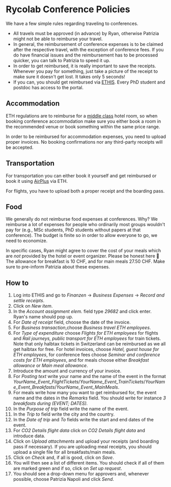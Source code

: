 # Rycolab Conference Policies

We have a few simple rules regarding traveling to conferences.
* All travels must be approved (in advance) by Ryan, otherwise Patrizia might not be able to reimburse your travel.
* In general, the reimbursement of conference expenses is to be claimed after the respective travel, with the exception of conference fees.
If you do have financial issues and the reimbursement has to be processed quicker, you can talk to Patrizia to speed it up.
* In order to get reimbursed, it is really important to save the receipts. Whenever you pay for something, just take a picture of the receipt to make sure it doesn't get lost. It takes only 5 seconds!
* If you can, you should get reimbursed via [ETHIS](https://ethz.ch/staffnet/en/finance-and-controlling/ethis.html).
Every PhD student and postdoc has access to the portal.

## Accommodation

ETH regulations are to reimburse for a [middle class](https://ethz.ch/content/dam/ethz/associates/services/finance-and-controlling/closed/Reisen/Hotelliste.pdf) hotel room, so when booking conference accommodation make sure you either book a room in the recommended venue or book something within the same price range.

In order to be reimbursed for accommodation expenses, you need to upload proper invoices. No booking confirmations nor any third-party receipts will be accepted.

## Transportation

For transportation you can either book it yourself and get reimbursed or book it using [AirPlus](https://ethz.ch/staffnet/en/finanzen-und-controlling/reisen/airplus/airplus.html) via ETH.

For flights, you have to upload both a proper receipt and the boarding pass.

## Food

We generally do not reimburse food expenses at conferences. Why? We reimburse a lot of expenses for people who ordinarily most groups wouldn't pay for (e.g., MSc students, PhD students without papers at that conference).
The budget is finite so in order to allow everyone to go, we need to economize. 

In specific cases, Ryan might agree to cover the cost of your meals which are *not* provided by the hotel or event organizer. 
Please be honest here 🙂 
The allowance for breakfast is 10 CHF, and for main meals 27.50 CHF. 
Make sure to pre-inform Patrizia about these expenses.

## How to

1. Log into ETHIS and go to *Finanzen* → *Business Expenses* → *Record and settle receipts*.
2. Click on *New item*.
3. In the *Account assignment elem.* field type *29682* and click enter. Ryan's name should pop up.
4. For *Date of receipt* field, choose the date of the invoice.
5. For *Business transaction*,choose *Business travel ETH employees*.
6. For *Type of expenditure* choose *Flights for ETH employees* for flights and *Rail journeys, public transport for ETH employees* for train tickets. Note that only halbtax tickets in Switzerland can be reimbursed as we all get halbtax for free. For hotel invoices, choose *Hotel, guest house for ETH employees*, for conference fees choose *Seminar and conference costs for ETH employees*, and for meals choose either *Breakfast allowance* or *Main meal allowance*.
7. Introduce the amount and currency of your invoice.
8. For *Posting text* write your name and the name of the event in the format *YourName_Event_FlightTickets*/*YourName_Event_TrainTickets*/*YourName_Event_Breakfasts*/*YourName_Event_MainMeals*.
9. For meals write how many you want to get reimbursed for, the event name and the dates in the *Remarks* field. You should write for instance *3 breakfasts during (EVENT; DATES).*
10. In the *Purpose of trip* field write the name of the event.
11. In the *Trip to* field write the city and the country.
12. In the *Date of trip* and *To* fields write the start and end dates of the event.
13. For *CO2 Details flight data* click on *CO2 Details flight data* and introduce data.
14. Click on *Upload attachments* and upload your receipts (and boarding pass if necessary). If you are uploading meal receipts, you should upload a single file for all breakfasts/main meals.
15. Click on *Check* and, if all is good, click on *Save*.
16. You will then see a list of different items. You should check if all of them are marked green and if so, click on *Set up request*. 
17. You should see a drop-down menu for approvers and, whenever possible, choose Patrizia Napoli and click *Send*.
